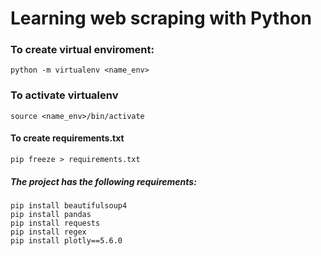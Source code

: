 # Learning web scraping with Python

### To create virtual enviroment:
```
python -m virtualenv <name_env>
```

### To activate virtualenv
```
source <name_env>/bin/activate
```

#### To create requirements.txt
```
pip freeze > requirements.txt
```

##### The project has the following requirements:
```
pip install beautifulsoup4
pip install pandas
pip install requests
pip install regex
pip install plotly==5.6.0
```